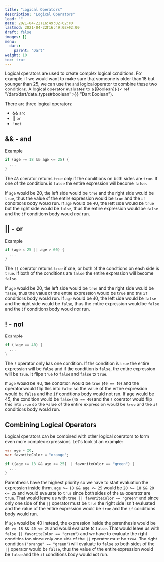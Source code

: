 ```yaml
---
title: "Logical Operators"
description: "Logical Operators"
lead: ""
date: 2021-04-22T16:49:02+02:00
lastmod: 2021-04-22T16:49:02+02:00
draft: false
images: []
menu: 
  dart:
    parent: "Dart"
weight: 10
toc: true
---
```


Logical operators are used to create complex logical conditions. For example, if we would want to make sure that someone is older than 18 but younger than 25, we can use the `and` logical operator to combine these two conditions. A logical operator evaluates to a [Boolean]({{< ref "/dart/dart/data_types#boolean" >}} "Dart Boolean").

There are three logical operators: 

- && `and`
- || `or`
- ! `not`

## && - and

Example:

```dart
if (age >= 18 && age <= 25) {
  ...
}
```

The `&&` operator returns `true` only if the conditions on both sides are `true`. If one of the conditions is `false` the entire expression will become `false`.

If `age` would be 20, the left side would be `true` and the right side would be `true`, thus the value of the entire expression would be `true` and the `if` conditions body would run. If `age` would be 40, the left side would be `true` but the right side would be `false`, thus the entire expression would be `false` and the `if` conditions body would *not* run.

## || - or

Example:

```dart
if (age < 25 || age > 60) {
  ...
}
```

The `||` operator returns `true` if one, or both of the conditions on each side is `true`. If both of the conditions are `false` the entire expression will become `false`.

If `age` would be 20, the left side would be `true` and the right side would be `false`, thus the value of the entire expression would be `true` and the `if` conditions body would run. If `age` would be 40, the left side would be `false` and the right side would be `false`, thus the entire expression would be `false` and the `if` conditions body would *not* run.

## ! - not

Example:

```dart
if (!age == 40) {
  ...
}
```

The `!` operator only has one condition. If the condition is `true` the entire expression will be `false` and if the condition is `false`, the entire expression will be `true`. It flips `true` to `false` and `false` to `true`.

If `age` would be 40, the condition would be `true` (`40 == 40`) and the `!` operator would flip this into `false` so the value of the entire expression would be `false` and the `if` conditions body would not run. If age would be 45, the condition would be `false` (`45 == 40`) and the `!` operator would flip this into `true` so the value of the entire expression would be `true` and the `if` conditions body would run.

## Combining Logical Operators

Logical operators can be combined with other logical operators to form even more complex expressions. Let's look at an example:

```dart
var age = 20;
var favoriteColor = "orange";

if ((age >= 18 && age <= 25) || favoriteColor == "green") {
  ...
}
```

Parenthesis have the highest priority so we have to start evaluation the expression inside them. `age >= 18 && age <= 25` would be `20 >= 18 && 20 <= 25` and would evaluate to `true` since both sides of the `&&` operator are `true`. That would leave us with `true || favoriteColor == "green"` and since only one side of the `||` operator must be `true` the right side isn't evaluated and the value of the entire expression would be `true` and the `if` conditions body would run.

If `age` would be 40 instead, the expression inside the parenthesis would be `40 >= 18 && 40 <= 25` and would evaluate to `false`. That would leave us with `false || favoriteColor == "green"`) and we have to evaluate the right condition too since only one side of the `||` operator must be `true`. The right condition (`"orange" == "green"`) will evaluate to `false` so both sides of the `||` operator would be `false`, thus the value of the entire expression would be `false` and the `if` conditions body would not run.
